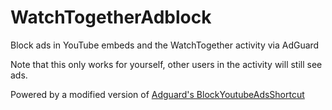 # WatchTogetherAdblock

Block ads in YouTube embeds and the WatchTogether activity via AdGuard

Note that this only works for yourself, other users in the activity will still see ads.

Powered by a modified version
of [Adguard's BlockYoutubeAdsShortcut](https://github.com/AdguardTeam/BlockYouTubeAdsShortcut)
